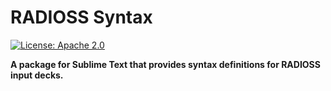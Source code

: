 # RADIOSS Syntax
[![License: Apache 2.0](https://img.shields.io/badge/License-Apache%202.0-blue.svg)](https://github.com/jwortmann/radioss-syntax/blob/master/LICENSE)

**A package for Sublime Text that provides syntax definitions for RADIOSS input decks.**
